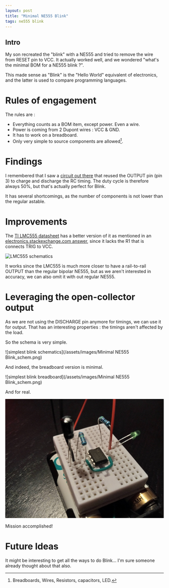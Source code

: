 ```yaml
---
layout: post
title: "Minimal NE555 Blink"
tags: ne555 blink
---
```


## Intro

My son recreated the "blink" with a NE555 and tried to remove the wire from
RESET pin to VCC.  It actually worked well, and we wondered "what's the minimal
BOM for a NE555 blink ?".

This made sense as "Blink" is the "Hello World" equivalent of
electronics, and the latter is used to compare programming languages.

# Rules of engagement

The rules are :

* Everything counts as a BOM item, except power. Even a wire.
* Power is coming from 2 Dupont wires : VCC & GND.
* It has to work on a breadboard.
* Only very simple to source components are allowed[^1].

# Findings

I remembered that I saw a [circuit out there](https://www.electronics-tutorials.ws/waveforms/555_oscillator.html)
that reused the OUTPUT pin (pin 3) to charge and discharge the RC timing. The
duty cycle is therefore always 50%, but that's actually perfect for Blink.

It has several shortcomings, as the number of components is not lower than the
regular astable.

# Improvements

The [TI LMC555 datasheet](http://www.ti.com/lit/ds/symlink/lmc555.pdf) has a
better version of it as mentioned in an [electronics.stackexchange.com
answer](https://electronics.stackexchange.com/a/485461), since it lacks the R1
that is connects TRIG to VCC.

![LMC555 schematics](https://i.stack.imgur.com/byzFr.png)

It works since the LMC555 is much more closer to have a rail-to-rail OUTPUT
than the regular bipolar NE555, but as we aren't interested in accuracy, we can
also omit it with out regular NE555.

# Leveraging the open-collector output

As we are not using the DISCHARGE pin anymore for timings, we can use it for
output. That has an interesting properties : the timings aren't affected by the
load.

So the schema is very simple.

![simplest blink schematics](/assets/images/Minimal NE555 Blink_schem.png)

And indeed, the breadboard version is minimal.


![simplest blink breadboard](/assets/images/Minimal NE555 Blink_schem.png)

And for real.

![simplest blink photo](/assets/images/IMG_20220122_195549986.jpg)

Mission accomplished!

# Future Ideas

It might be interesting to get all the ways to do Blink... I'm sure someone
already thought about that also.

[^1]: Breadboards, Wires, Resistors, capacitors, LED.
